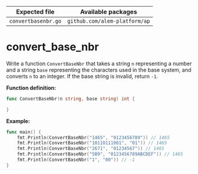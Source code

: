 | Expected file       | Available packages            |
| ------------------- | ----------------------------- |
| `convertbasenbr.go` | `github.com/alem-platform/ap` |

# convert_base_nbr

Write a function `ConvertBaseNbr` that takes a string `n` representing a number and a string `base` representing the characters used in the base system, and converts `n` to an integer. If the base string is invalid, return `-1`.

**Function definition:**

```go
func ConvertBaseNbr(n string, base string) int {

}
```

**Example:**

```go
func main() {
    fmt.Println(ConvertBaseNbr("1465", "0123456789")) // 1465
    fmt.Println(ConvertBaseNbr("10110111001", "01")) // 1465
    fmt.Println(ConvertBaseNbr("2671", "01234567")) // 1465
    fmt.Println(ConvertBaseNbr("5B9", "0123456789ABCDEF")) // 1465
    fmt.Println(ConvertBaseNbr("1", "00")) // -1
}
```
